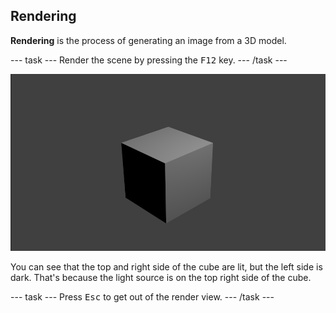 ## Rendering

**Rendering** is the process of generating an image from a 3D model.

--- task ---
Render the scene by pressing the <kbd>F12</kbd> key.
--- /task ---


![The finished image which is output, consisting of a 3d image of a cube with dark and lighter shading to show where light is coming from.](images/render.png)

You can see that the top and right side of the cube are lit, but the left side is dark. That's because the light source is on the top right side of the cube.

--- task ---
Press <kbd>Esc</kbd> to get out of the render view.
--- /task ---
